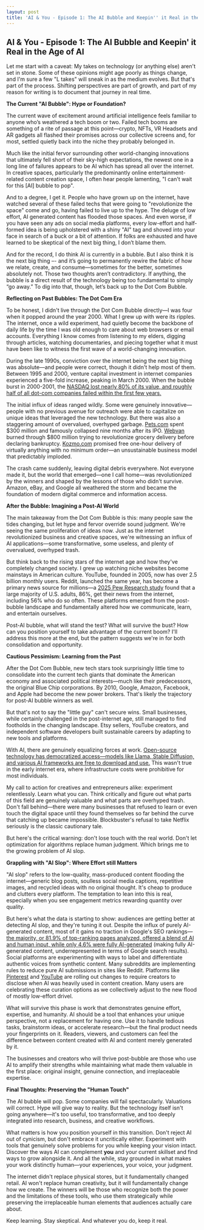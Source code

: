 ```yaml
---
layout: post
title: 'AI & You - Episode 1: The AI Bubble and Keepin'' it Real in the age of AI'
---
```

## AI & You - Episode 1: The AI Bubble and Keepin' it Real in the Age of AI

  

Let me start with a caveat: My takes on technology (or anything else) aren't set in stone. Some of these opinions might age poorly as things change, and I'm sure a few "L takes" will sneak in as the medium evolves. But that's part of the process. Shifting perspectives are part of growth, and part of my reason for writing is to document that journey in real time.

  

**The Current "AI Bubble": Hype or Foundation?**

  

The current wave of excitement around artificial intelligence feels familiar to anyone who’s weathered a tech boom or two. Failed tech booms are something of a rite of passage at this point—crypto, NFTs, VR Headsets and AR gadgets all flashed their promises across our collective screens and, for most, settled quietly back into the niche they probably belonged in. 

  

Much like the initial fervor surrounding other world-changing innovations that ultimately fell short of their sky-high expectations, the newest one in a long line of failures appears to be AI which has spread all over the internet. In creative spaces, particularly the predominantly online entertainment-related content creation space, I often hear people lamenting, "I can't wait for this \[AI\] bubble to pop". 

  

And to a degree, I get it. People who have grown up on the internet, have watched several of these failed techs that were going to "revolutionize the space" come and go, having failed to live up to the hype. The deluge of low effort, AI generated content has flooded those spaces. And even worse, if you have seen any ads on social media platforms, every low-effort and half-formed idea is being upholstered with a shiny "AI" tag and shoved into your face in search of a buck or a bit of attention. If folks are exhausted and have learned to be skeptical of the next big thing, I don’t blame them.

  

And for the record, I do think AI is currently in a bubble. But I also think it is the next big thing –- and it’s going to permanently rewire the fabric of how we relate, create, and consume—sometimes for the better, sometimes absolutely not. Those two thoughts aren’t contradictory. If anything, the bubble is a direct result of the technology being too fundamental to simply “go away.” To dig into that, though, let’s back up to the Dot Com Bubble.

  

**Reflecting on Past Bubbles: The Dot Com Era**

  

To be honest, I didn't live through the Dot Com Bubble directly—I was four when it popped around the year 2000. What I grew up with were its ripples. The internet, once a wild experiment, had quietly become the backbone of daily life by the time I was old enough to care about web browsers or email accounts. Everything I know comes from listening to my elders, digging through articles, watching documentaries, and piecing together what it must have been like to witness the first wave of a world-changing innovation.

  

During the late 1990s, conviction over the internet being the next big thing was absolute—and people were correct, though it didn't help most of them. Between 1995 and 2000, venture capital investment in internet companies  experienced a five-fold increase, peaking in March 2000. When the bubble burst in 2000-2001, the [NASDAQ lost nearly 80% of its value, and roughly half of all dot-com companies failed within the first few years.](https://www.investopedia.com/terms/d/dotcom-bubble.asp)

  

The initial influx of ideas ranged wildly. Some were genuinely innovative—people with no previous avenue for outreach were able to capitalize on unique ideas that leveraged the new technology. But there was also a staggering amount of overvalued, overhyped garbage. [Pets.com](//Pets.com) [](http://pets.com)spent $300 million and famously collapsed nine months after its IPO. [Webvan](https://www.bitofbusiness.com/post/collapse-of-webvan) burned through $800 million trying to revolutionize grocery delivery before declaring bankruptcy. [Kozmo.com](//Kozmo.com) promised free one-hour delivery of virtually anything with no minimum order—an unsustainable business model that predictably imploded.

  

The crash came suddenly, leaving digital debris everywhere. Not everyone made it, but the world that emerged—one I call home—was revolutionized by the winners and shaped by the lessons of those who didn't survive. Amazon, eBay, and Google all weathered the storm and became the foundation of modern digital commerce and information access.

  

**After the Bubble: Imagining a Post-AI World**

  

The main takeaway from the Dot Com Bubble is this: many people saw the tides changing, but let hype and fervor override sound judgment. We're seeing the same proliferation of ideas now. Just as the internet revolutionized business and creative spaces, we're witnessing an influx of AI applications—some transformative, some useless, and plenty of overvalued, overhyped trash.

  

But think back to the rising stars of the internet age and how they've completely changed society. I grew up watching niche websites become mainstays in American culture. YouTube, founded in 2005, now has over 2.5 billion monthly users. Reddit, launched the same year, has become a primary news source for millions—a [2025 Pew Research study](https://www.pewresearch.org/journalism/fact-sheet/news-platform-fact-sheet/) found that a large majority of U.S. adults, 86%, get their news from the internet, including 56% who do so often. These platforms emerged from the post-bubble landscape and fundamentally altered how we communicate, learn, and entertain ourselves.

  

Post-AI bubble, what will stand the test? What will survive the bust? How can you position yourself to take advantage of the current boom? I'll address this more at the end, but the pattern suggests we're in for both consolidation and opportunity.

  

**Cautious Pessimism: Learning from the Past**

  

After the Dot Com Bubble, new tech stars took surprisingly little time to consolidate into the current tech giants that dominate the American economy and associated political interests—much like their predecessors, the original Blue Chip corporations. By 2010, Google, Amazon, Facebook, and Apple had become the new power brokers. That's likely the trajectory for post-AI bubble winners as well.

  

But that's not to say the "little guy" can't secure wins. Small businesses, while certainly challenged in the post-internet age, still managed to find footholds in the changing landscape. Etsy sellers, YouTube creators, and independent software developers built sustainable careers by adapting to new tools and platforms.

  

With AI, there are genuinely equalizing forces at work. [Open-source technology has democratized access—models like Llama, Stable Diffusion, and various AI frameworks are free to download and use.](https://www.zdnet.com/article/the-best-open-source-ai-models-all-your-free-to-use-options-explained/) This wasn't true in the early internet era, where infrastructure costs were prohibitive for most individuals.

  

My call to action for creatives and entrepreneurs alike: experiment relentlessly. Learn what you can. Think critically and figure out what parts of this field are genuinely valuable and what parts are overhyped trash. Don't fall behind—there were many businesses that refused to learn or even touch the digital space until they found themselves so far behind the curve that catching up became impossible. Blockbuster's refusal to take Netflix seriously is the classic cautionary tale.

  

But here's the critical warning: don't lose touch with the real world. Don't let optimization for algorithms replace human judgment. Which brings me to the growing problem of AI slop.

  

**Grappling with "AI Slop": Where Effort still Matters**

  

"AI slop" refers to the low-quality, mass-produced content flooding the internet—generic blog posts, soulless social media captions, repetitive images, and recycled ideas with no original thought. It's cheap to produce and clutters every platform. The temptation to lean into this is real, especially when you see engagement metrics rewarding quantity over quality.

  

But here's what the data is starting to show: audiences are getting better at detecting AI slop, and they're tuning it out. Despite the influx of purely AI-generated content, most of it gains no traction in Google's SEO rankings—[the majority, or 81.9% of top-ranking pages analyzed, offered a blend of AI and human input, while only 4.6% were fully AI-generated](https://www.emarketer.com/content/google-doesn-t-penalize-ai-content-86-5--of-top-pages-use-some-ai--study-finds) (making fully AI-generated content, underrepresented in terms of Google search results). Social platforms are experimenting with ways to label and differentiate authentic voices from synthetic content. Many subreddits are implementing rules to reduce pure AI submissions in sites like Reddit. Platforms like [Pinterest](https://help.pinterest.com/en/article/gen-ai-labels) and [YouTube](https://support.google.com/youtube/thread/264550152/new-disclosures-and-labels-for-generative-ai-content-on-youtube?hl=en) are rolling out changes to require creators to disclose when AI was heavily used in content creation. Many users are celebrating these curation options as we collectively adjust to the new flood of mostly low-effort drivel.

  

What will survive this phase is work that demonstrates genuine effort, expertise, and humanity. AI should be a tool that enhances your unique perspective, not a replacement for having one. Use it to handle tedious tasks, brainstorm ideas, or accelerate research—but the final product needs your fingerprints on it. Readers, viewers, and customers can feel the difference between content created with AI and content merely generated by it.

  

The businesses and creators who will thrive post-bubble are those who use AI to amplify their strengths while maintaining what made them valuable in the first place: original insight, genuine connection, and irreplaceable expertise.

  

**Final Thoughts: Preserving the "Human Touch"**

  

The AI bubble will pop. Some companies will fail spectacularly. Valuations will correct. Hype will give way to reality. But the technology itself isn't going anywhere—it's too useful, too transformative, and too deeply integrated into research, business, and creative workflows.

  

What matters is how you position yourself in this transition. Don't reject AI out of cynicism, but don't embrace it uncritically either. Experiment with tools that genuinely solve problems for you while keeping your vision intact. Discover the ways AI can complement **you** and your current skillset and find ways to grow alongside it. And all the while, stay grounded in what makes your work distinctly human—your experiences, your voice, your judgment.

  

The internet didn't replace physical stores, but it fundamentally changed retail. AI won't replace human creativity, but it will fundamentally change how we create. The winners will be those who recognize both the power and the limitations of these tools, who use them strategically while preserving the irreplaceable human elements that audiences actually care about.

  

Keep learning. Stay skeptical. And whatever you do, keep it real.
